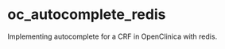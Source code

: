 oc_autocomplete_redis
=====================

Implementing autocomplete for a CRF in OpenClinica with redis.
